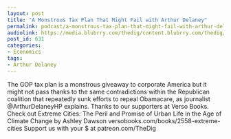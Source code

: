 ```yaml
---
layout: post
title: "A Monstrous Tax Plan That Might Fail with Arthur Delaney"
permalink: podcast/a-monstrous-tax-plan-that-might-fail-with-arthur-delaney
audiolink: https://media.blubrry.com/thedig/content.blubrry.com/thedig/The_Dig_-_EP_69_-_Delaney.mp3
post_id: 631
categories: 
- Economics
tags: 
- Arthur Delaney
---
```


The GOP tax plan is a monstrous giveaway to corporate America but it might not pass thanks to the same contradictions within the Republican coalition that repeatedly sunk efforts to repeal Obamacare, as journalist @ArthurDelaneyHP explains. Thanks to our supporters at Verso Books. Check out Extreme Cities: The Peril and Promise of Urban Life in the Age of Climate Change by Ashley Dawson versobooks.com/books/2558-extreme-cities Support us with your $ at patreon.com/TheDig